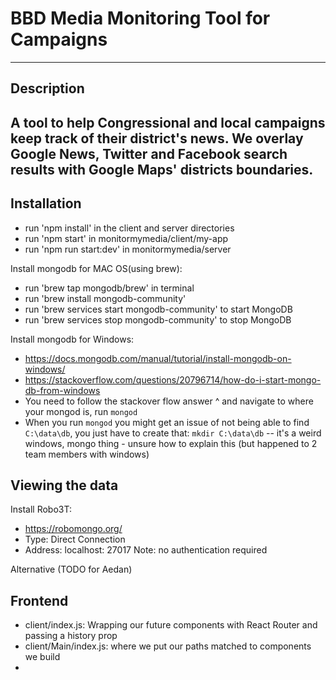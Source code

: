 # BBD Media Monitoring Tool for Campaigns
---
## Description
A tool to help Congressional and local campaigns keep track of their district's news. We overlay Google News, Twitter and Facebook search results with Google Maps' districts boundaries. 
---

## Installation
- run 'npm install' in the client and server directories 
- run 'npm start' in monitormymedia/client/my-app
- run 'npm run start:dev' in monitormymedia/server 

Install mongodb for MAC OS(using brew): 
- run 'brew tap mongodb/brew' in terminal 
- run 'brew install mongodb-community'
- run 'brew services start mongodb-community' to start MongoDB
- run 'brew services stop mongodb-community' to stop MongoDB

Install mongodb for Windows:
- https://docs.mongodb.com/manual/tutorial/install-mongodb-on-windows/
- https://stackoverflow.com/questions/20796714/how-do-i-start-mongo-db-from-windows 
- You need to follow the stackover flow answer ^ and navigate to where your mongod is, run `mongod` 
- When you run `mongod` you might get an issue of not being able to find `C:\data\db`, you just have to create that: `mkdir C:\data\db`  -- it's a weird windows, mongo thing - unsure how to explain this (but happened to 2 team members with windows) 

## Viewing the data 
Install Robo3T:
- https://robomongo.org/
- Type: Direct Connection 
- Address: localhost: 27017
Note: no authentication required

Alternative (TODO for Aedan) 

## Frontend
* client/index.js: Wrapping our future components with React Router and passing a history prop 
* client/Main/index.js: where we put our paths matched to components we build 
* 
